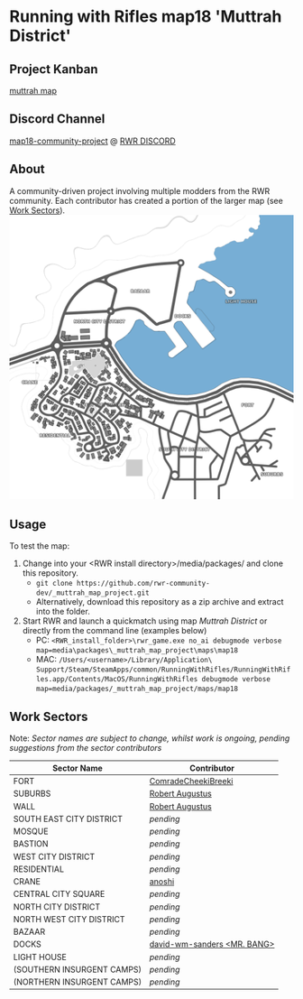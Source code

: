 # Running with Rifles map18 'Muttrah District'

## Project Kanban

[muttrah map](https://github.com/orgs/rwr-community-dev/projects/2)

## Discord Channel

[map18-community-project](https://discordapp.com/channels/181119538664964097/727420877141966899/) @ [RWR DISCORD](https://discord.gg/runningwithrifles)

## About

A community-driven project involving multiple modders from the RWR community. Each contributor has created a portion of the larger map (see [Work Sectors](#work-sectors)).
![map.png](maps/map18/map.png)

## Usage

To test the map:

1. Change into your \<RWR install directory\>/media/packages/ and clone this repository.
    * ```git clone https://github.com/rwr-community-dev/_muttrah_map_project.git```
    * Alternatively, download this repository as a zip archive and extract into the folder.
1. Start RWR and launch a quickmatch using map *Muttrah District* or directly from the command line (examples below)
    * PC: ```<RWR_install_folder>\rwr_game.exe no_ai debugmode verbose map=media\packages\_muttrah_map_project\maps\map18```
    * MAC: ```/Users/<username>/Library/Application\ Support/Steam/SteamApps/common/RunningWithRifles/RunningWithRifles.app/Contents/MacOS/RunningWithRifles debugmode verbose map=media/packages/_muttrah_map_project/maps/map18```

## Work Sectors

Note: *Sector names are subject to change, whilst work is ongoing, pending suggestions from the sector contributors*

| Sector Name | Contributor |
| ----------- | ----------- |
| FORT | [ComradeCheekiBreeki](https://github.com/ComradeCheekiBreeki) |
| SUBURBS | [Robert Augustus](https://github.com/RobertAugustus) |
| WALL | [Robert Augustus](https://github.com/RobertAugustus) |
| SOUTH EAST CITY DISTRICT | *pending* |
| MOSQUE | *pending* |
| BASTION | *pending* |
| WEST CITY DISTRICT | *pending* |
| RESIDENTIAL | *pending* |
| CRANE | [anoshi](https://github.com/anoshi) |
| CENTRAL CITY SQUARE | *pending* |
| NORTH CITY DISTRICT | *pending* |
| NORTH WEST CITY DISTRICT | *pending* |
| BAZAAR | *pending* |
| DOCKS | [david-wm-sanders <MR. BANG>](https://github.com/david-wm-sanders) |
| LIGHT HOUSE | *pending* |
| (SOUTHERN INSURGENT CAMPS) | *pending* |
| (NORTHERN INSURGENT CAMPS) | *pending* |
